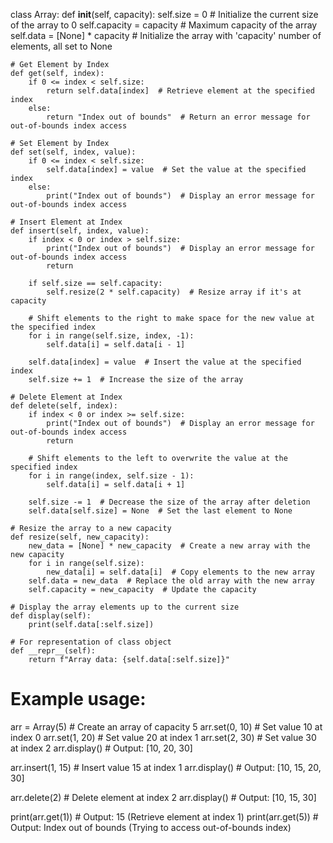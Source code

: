 class Array:
    def __init__(self, capacity):
        self.size = 0  # Initialize the current size of the array to 0
        self.capacity = capacity  # Maximum capacity of the array
        self.data = [None] * capacity  # Initialize the array with 'capacity' number of elements, all set to None

    # Get Element by Index
    def get(self, index):
        if 0 <= index < self.size:
            return self.data[index]  # Retrieve element at the specified index
        else:
            return "Index out of bounds"  # Return an error message for out-of-bounds index access

    # Set Element by Index
    def set(self, index, value):
        if 0 <= index < self.size:
            self.data[index] = value  # Set the value at the specified index
        else:
            print("Index out of bounds")  # Display an error message for out-of-bounds index access

    # Insert Element at Index
    def insert(self, index, value):
        if index < 0 or index > self.size:
            print("Index out of bounds")  # Display an error message for out-of-bounds index access
            return
        
        if self.size == self.capacity:
            self.resize(2 * self.capacity)  # Resize array if it's at capacity

        # Shift elements to the right to make space for the new value at the specified index
        for i in range(self.size, index, -1):
            self.data[i] = self.data[i - 1]

        self.data[index] = value  # Insert the value at the specified index
        self.size += 1  # Increase the size of the array

    # Delete Element at Index
    def delete(self, index):
        if index < 0 or index >= self.size:
            print("Index out of bounds")  # Display an error message for out-of-bounds index access
            return

        # Shift elements to the left to overwrite the value at the specified index
        for i in range(index, self.size - 1):
            self.data[i] = self.data[i + 1]

        self.size -= 1  # Decrease the size of the array after deletion
        self.data[self.size] = None  # Set the last element to None

    # Resize the array to a new capacity
    def resize(self, new_capacity):
        new_data = [None] * new_capacity  # Create a new array with the new capacity
        for i in range(self.size):
            new_data[i] = self.data[i]  # Copy elements to the new array
        self.data = new_data  # Replace the old array with the new array
        self.capacity = new_capacity  # Update the capacity

    # Display the array elements up to the current size
    def display(self):
        print(self.data[:self.size])

    # For representation of class object
    def __repr__(self):
        return f"Array data: {self.data[:self.size]}"

# Example usage:
arr = Array(5)  # Create an array of capacity 5
arr.set(0, 10)  # Set value 10 at index 0
arr.set(1, 20)  # Set value 20 at index 1
arr.set(2, 30)  # Set value 30 at index 2
arr.display()   # Output: [10, 20, 30]

arr.insert(1, 15)  # Insert value 15 at index 1
arr.display()      # Output: [10, 15, 20, 30]

arr.delete(2)  # Delete element at index 2
arr.display()  # Output: [10, 15, 30]

print(arr.get(1))  # Output: 15 (Retrieve element at index 1)
print(arr.get(5))  # Output: Index out of bounds (Trying to access out-of-bounds index)

